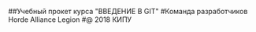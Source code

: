 ##Учебный прокет курса "ВВЕДЕНИЕ В GIT"
  #Команда разработчиков
  Horde
  Alliance
  Legion
  #@ 2018 КИПУ